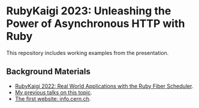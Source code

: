 # RubyKaigi 2023: Unleashing the Power of Asynchronous HTTP with Ruby

This repository includes working examples from the presentation.

## Background Materials

- [RubyKaigi 2022: Real World Applications with the Ruby Fiber Scheduler](https://github.com/ioquatix/rubykaigi-2022/).
- [My previous talks on this topic](https://www.youtube.com/watch?v=qKQcUDEo-ZI&list=PLG-PicXncPwLlJDxW6n99GMsHf6Ol9TKV).
- [The first website: info.cern.ch](http://info.cern.ch/).

